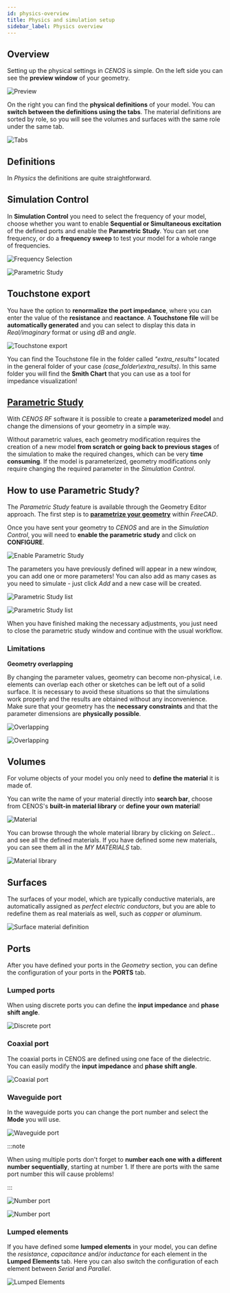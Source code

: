 ```yaml
---
id: physics-overview
title: Physics and simulation setup
sidebar_label: Physics overview
---
```


## Overview

Setting up the physical settings in *CENOS* is simple. On the left side you can see the **preview window** of your geometry.

<p align="center">

![Preview](assets/physics/1.png)

</p>

On the right you can find the **physical definitions** of your model. You can **switch between the definitions using the tabs**. The material definitions are sorted by role, so you will see the volumes and surfaces with the same role under the same tab.

<p align="center">

![Tabs](assets/physics/2.png)

</p>

## Definitions

In *Physics* the definitions are quite straightforward.

## Simulation Control

In **Simulation Control** you need to select the frequency of your model, choose whether you want to enable **Sequential or Simultaneous excitation** of the defined ports and enable the **Parametric Study**. You can set one frequency, or do a **frequency sweep** to test your model for a whole range of frequencies.

<p align="center">

![Frequency Selection](assets/physics/3.png)

</p>

<p align="center">

![Parametric Study](assets/physics/9.png)

</p>

## Touchstone export
You have the option to **renormalize the port impedance**, where you can enter the value of the **resistance** and **reactance**. A **Touchstone file** will be **automatically generated** and you can select to display this data in _Real/imaginary_ format or using _dB_ and _angle_.  

<p align="center">

![Touchstone export](assets/physics/20.png)

</p>

You can find the Touchstone file in the folder called _"extra_results"_ located in the general folder of your case  _(case_folder\extra_results)_.
In this same folder you will find the **Smith Chart** that you can use as a tool for impedance visualization!

## [Parametric Study](geometry-creation#geometry-parameters-and-parametric-study)
With _CENOS RF_ software it is possible to create a **parameterized model** and change the dimensions of your geometry in a simple way.

Without parametric values, each geometry modification requires the creation of a new model **from scratch or going back to previous stages** of the simulation to make the required changes, which can be very **time consuming**. If the model is parameterized, geometry modifications only require changing the required parameter in the _Simulation Control_.

## How to use Parametric Study?

The _Parametric Study_ feature is available through the Geometry Editor approach. The first step is to **[parametrize your geometry](geometry-creation#geometry-parameters-and-parametric-study)** within _FreeCAD_.

Once you have sent your geometry to _CENOS_ and are in the _Simulation Control_, you will need to **enable the parametric study** and click on **CONFIGURE**. 

<p align="center">

![Enable Parametric Study](assets/physics/11.png)

</p>

The parameters you have previously defined will appear in a new window, you can add one or more parameters! You can also add as many cases as you need to simulate - just click _Add_ and a new case will be created. 

<p align="center">

![Parametric Study list](assets/physics/12.png)

</p>

<p align="center">

![Parametric Study list](assets/physics/13.png)

</p>

When you have finished making the necessary adjustments, you just need to close the parametric study window and continue with the usual workflow.

### Limitations

**Geometry overlapping**

By changing the parameter values, geometry can become non-physical, i.e. elements can overlap each other or sketches can be left out of a solid surface. It is necessary to avoid these situations so that the simulations work properly and the results are obtained without any inconvenience. Make sure that your geometry has the **necessary constraints** and that the parameter dimensions are **physically possible**. 

<p align="center">

![Overlapping](assets/physics/14.png)

</p>

<p align="center">

![Overlapping](assets/physics/15.png)

</p>

## Volumes

For volume objects of your model you only need to **define the material** it is made of.

You can write the name of your material directly into **search bar**, choose from CENOS's **built-in material library** or **define your own material**!

<p align="center">

![Material](assets/physics/4.png)

</p>

You can browse through the whole material library by clicking on *Select...* and see all the defined materials. If you have defined some new materials, you can see them all in the *MY MATERIALS* tab.

<p align="center">

![Material library](assets/physics/10.png)

</p>


## Surfaces

The surfaces of your model, which are typically conductive materials, are automatically assigned as *perfect electric conductors*, but you are able to redefine them as real materials as well, such as *copper* or *aluminum*.

<p align="center">

![Surface material definition](assets/physics/6.png)

</p>


## Ports

After you have defined your ports in the *Geometry* section, you can define the configuration of your ports in the **PORTS** tab.

### Lumped ports

When using discrete ports you can define the **input impedance** and **phase shift angle**.

<p align="center">

![Discrete port](assets/physics/7.png)

</p>

### Coaxial port

The coaxial ports in CENOS are defined using one face of the dielectric. You can easily modify the **input impedance** and **phase shift angle**.

<p align="center">

![Coaxial port](assets/physics/16.png)

</p>

### Waveguide port

In the waveguide ports you can change the port number and select the **Mode** you will use.

<p align="center">

![Waveguide port](assets/physics/17.png)

</p>

:::note

When using multiple ports don't forget to **number each one with a different number sequentially**, starting at number 1. If there are ports with the same port number this will cause problems! 

:::

<p align="center">

![Number port](assets/physics/18.png)

</p>

<p align="center">

![Number port](assets/physics/19.png)

</p>

### Lumped elements

If you have defined some **lumped elements** in your model, you can define the *resistance*, *capacitance* and/or *inductance* for each element in the **Lumped Elements** tab. Here you can also switch the configuration of each element between *Serial* and *Parallel*.

<p align="center">

![Lumped Elements](assets/physics/8.png)

</p>
